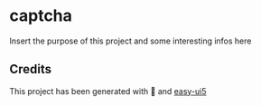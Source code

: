 # captcha

Insert the purpose of this project and some interesting infos here

## Credits

This project has been generated with 💙 and [easy-ui5](https://github.com/SAP)
